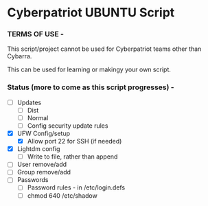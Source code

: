 # Cyberpatriot UBUNTU Script

### TERMS OF USE -

This script/project cannot be used for Cyberpatriot teams other than Cybarra.

This can be used for learning or makingy your own script.

### Status (more to come as this script progresses) -
- [ ] Updates
    - [ ] Dist
    - [ ] Normal
    - [ ] Config security update rules
- [x] UFW Config/setup
    - [x] Allow port 22 for SSH (if needed)
- [x] Lightdm config
    - [ ] Write to file, rather than append
- [ ] User remove/add
- [ ] Group remove/add
- [ ] Passwords
    - [ ] Password rules - in /etc/login.defs
    - [ ] chmod 640 /etc/shadow